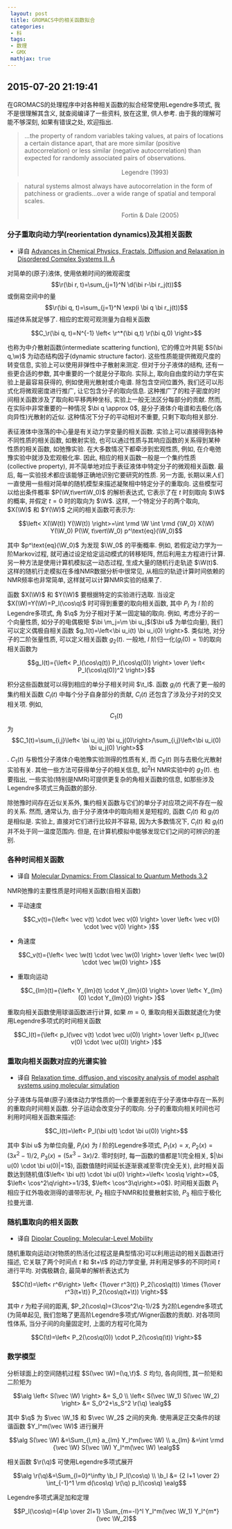 ```yaml
---
 layout: post
 title: GROMACS中的相关函数拟合
 categories:
 - 科
 tags:
 - 数理
 - GMX
 mathjax: true
---
```


## 2015-07-20 21:19:41

在GROMACS的处理程序中对各种相关函数的拟合经常使用Legendre多项式, 我不是很理解其含义, 就查阅编译了一些资料, 放在这里, 供人参考. 由于我的理解可能不够深刻, 如果有错误之处, 欢迎指出.

>…the property of random variables taking values, at pairs of locations a certain distance apart, that are more similar (positive autocorrelation) or less similar (negative autocorrelation) than expected for randomly associated pairs of observations.
>
>　　　　　　　　　　　　　　　　Legendre (1993)

>natural systems almost always have autocorrelation in the form of patchiness or gradients…over a wide range of spatial and temporal scales.
>
>　　　　　　　　　　　　　　　　Fortin & Dale (2005)


### 分子重取向动力学(reorientation dynamics)及其相关函数

- 译自 [Advances in Chemical Physics, Fractals, Diffusion and Relaxation in Disordered Complex Systems II. A](https://books.google.com/books?id=mgtQslaXBc4C&printsec=frontcover&hl=zh-CN#v=onepage&q&f=false)

对简单的(原子)液体, 使用依赖时间的微观密度 $$\r(\bi r, t)=\sum_{j=1}^N \d(\bi r-\bi r_j(t))$$ 或倒易空间中的量 $$\r(\bi q, t)=\sum_{j=1}^N \exp(i \bi q \bi r_j(t))$$ 描述体系就足够了. 相应的宏观可观测量为自相关函数

$$C_\r(\bi q, t)=N^{-1} \left< \r^*(\bi q,t) \r(\bi q,0) \right>$$

也称为中介散射函数(intermediate scattering function), 它的傅立叶共轭 $S(\bi q,\w)$ 为动态结构因子(dynamic structure factor). 这些性质能提供微观尺度的转变信息, 实验上可以使用非弹性中子散射来测定. 但对于分子液体的结构, 还有一些更合适的参数, 其中重要的一个就是分子取向. 实际上, 取向自由度的动力学在实验上是最容易获得的, 例如使用光散射或介电谱. 除包含空间位置外, 我们还可以形式化将微观密度进行推广, 让它包含分子的取向信息. 这种推广了的粒子密度的时间相关函数涉及了取向和平移两种坐标, 实验上一般无法区分每部分的贡献. 然而, 在实际中非常重要的一种情况 $\bi q \approx 0$, 是分子液体介电谱和去极化(各向异性)光散射的近似. 这种情况下分子的平动相对不重要, 只剩下取向相关部分.

表征液体中涨落的中心量是有关动力学变量的相关函数. 实验上可以直接得到各种不同性质的相关函数, 如散射实验, 也可以通过性质与其响应函数的关系得到某种性质的相关函数, 如弛豫实验. 在大多数情况下都牵涉到宏观性质, 例如, 在介电弛豫实验中就涉及宏观极化率. 因此, 相应的相关函数一般是一个集约性质(collective property), 并不简单地对应于表征液体中特定分子的微观相关函数. 最后, 每一实验技术都应该能够正确地识别它要研究的性质. 另一方面, 长期以来人们一直使用一些相对简单的随机模型来描述凝聚相中特定分子的重取向. 这些模型可以给出条件概率 $P(\W,t\vert\W_0)$ 的解析表达式, 它表示了在 $t$ 时刻取向 $\W$ 的概率, 并假定 $t=0$ 时的取向为 $\W$. 这样, 一个特定分子的两个取向, $X(\W)$ 和 $Y(\W)$ 之间的相关函数可表示为:

$$\left< X(\W(t)) Y(\W(t)) \right>=\int \rmd \W \int \rmd {\W_0} X(\W) Y(\W_0) P(\W, t\vert\W_0) p^\text{eq}(\W_0)$$

其中 $p^\text{eq}(\W_0)$ 为发现 $\W_0$ 的平衡概率. 例如, 若假定动力学为一阶Markov过程, 就可通过设定给定运动模式的转移矩阵, 然后利用主方程进行计算. 另一种方法是使用计算机模拟这一动态过程, 生成大量的随机行走轨迹 $\W(t)$. 这样的随机行走模拟在多维NMR数据分析中很常见, 从相应的轨迹计算时间依赖的NMR频率也非常简单, 这样就可以计算NMR实验的结果了.

函数 $X(\W)$ 和 $Y(\W)$ 要根据特定的实验进行选取. 当设定 $X(\W)=Y(\W)=P_l(\cos\q)$ 时可得到重要的取向相关函数, 其中 $P_l$ 为 $l$ 阶的Legendre多项式, 角 $\q$ 为分子相对于某一固定轴的取向. 例如, 考虑分子的一个向量性质, 如分子的电偶极矩 $\bi \m_j=\m \bi u_j$($\bi u$ 为单位向量), 我们可以定义偶极自相关函数 $g_1(t)=\left<\bi u_i(t) \bi u_i(0) \right>$. 类似地, 对分子的二阶张量性质, 可以定义相关函数 $g_2(t)$. 一般地, $l$ 阶归一化($g_l(0)=1$)的取向相关函数为

$$g_l(t)={\left< P_l(\cos\q(t)) P_l(\cos\q(0)) \right> \over \left< P_l(\cos\q(0))^2 \right>}$$

积分这些函数就可以得到相应的单分子相关时间 $\t_l$. 函数 $g_l(t)$ 代表了更一般的集约相关函数 $C_l(t)$ 中每个分子自身部分的贡献, $C_l(t)$ 还包含了涉及分子对的交叉相关项. 例如, $$C_1(t)$$ 为 $$C_1(t)=\sum_{i,j}\left< \bi u_i(t) \bi u_j(0)\right>/\sum_{i,j}\left<\bi u_i(0) \bi u_j(0) \right>$$. $C_1(t)$ 与极性分子液体介电弛豫实验测得的性质有关, 而 $C_2(t)$ 则与去极化光散射实验有关. 其他一些方法可获得单分子的相关信息, 如<sup>2</sup>H NMR实验中的 $g_2(t)$. 也要指出, 一些实验(特别是NMR)可提供更复杂的角相关函数的信息, 如那些涉及Legendre多项式三角函数的部分.

除弛豫时间存在近似关系外, 集约相关函数与它们的单分子对应项之间不存在一般的关系. 然而, 通常认为, 由于分子液体中的取向相关是短程的, 函数 $C_l(t)$ 和 $g_l(t)$ 是相似是. 实验上, 直接对它们进行比较并不容易, 因为大多数情况下, $C_l(t)$ 和 $g_l(t)$ 并不处于同一温度范围内. 但是, 在计算机模拟中能够发现它们之间的可辨识的差别.

### 各种时间相关函数

- 译自 [Molecular Dynamics: From Classical to Quantum Methods 3.2](https://books.google.com/books?id=dpgXPzTLSpYC&printsec=frontcover&hl=zh-CN#v=onepage&q&f=false)

NMR弛豫的主要性质是时间相关函数(自相关函数)

- 平动速度

	$$C_v(t)={\left< \vec v(t) \cdot \vec v(0) \right> \over \left< \vec v(0) \cdot \vec v(0) \right> }$$

- 角速度

	$$C_v(t)={\left< \vec \w(t) \cdot \vec \w(0) \right> \over \left< \vec \w(0) \cdot \vec \w(0) \right> }$$

- 重取向运动

	$$C_{lm}(t)={\left< Y_{lm}(t) \cdot Y_{lm}(0) \right> \over \left< Y_{lm}(0) \cdot Y_{lm}(0) \right> }$$

重取向相关函数使用球谐函数进行计算, 如果 $m=0$, 重取向相关函数就退化为使用Legendre多项式的时间相关函数

$$C_l(t)={\left< p_l(\vec v(t) \cdot \vec u(0)) \right> \over \left< p_l(\vec v(0) \cdot \vec u(0)) \right> }$$

### 重取向相关函数对应的光谱实验

- 译自 [Relaxation time, diffusion, and viscosity analysis of model asphalt systems using molecular simulation](http://dx.doi.org/10.1063/1.2799189)

分子液体与简单(原子)液体动力学性质的一个重要差别在于分子液体中存在一系列的重取向时间相关函数. 分子运动会改变分子的取向. 分子的重取向相关时间也可利用时间相关函数来描述:

$$C_l(t)=\left< P_l(\bi u(t) \cdot \bi u(0)) \right>$$

其中 $\bi u$ 为单位向量, $P_l(x)$ 为 $l$ 阶的Legendre多项式, $P_1(x)=x$, $P_2(x)=(3 x^2-1)/2$, $P_3(x)=(5x^3-3x)/2$. 零时刻时, 每一函数的值都是1(完全相关, $|\bi u(0) \cdot \bi u(0)|=1$), 函数值随时间延长逐渐衰减至零(完全无关), 此时相关函数达到随机值($\left< \bi u(t) \cdot \bi u(0) \right>=\left< \cos\q \right>=0$, $\left< \cos^2\q\right>=1/3$, $\left< \cos^3\q\right>=0$).
时间相关函数 $P_1$ 相应于红外吸收测得的谱带形状, $P_2$ 相应于NMR和拉曼散射实验, $P_3$ 相应于极化拉曼光谱.

### 随机重取向的相关函数

- 译自 [Dipolar Coupling: Molecular-Level Mobility](http://onlinelibrary.wiley.com/doi/10.1002/9780470034590.emrstm1020/abstract?userIsAuthenticated=false&deniedAccessCustomisedMessage=)

随机重取向运动(对物质的热活化过程这是典型情况)可以利用运动的相关函数进行描述, 它关联了两个时间点 $t$ 和 $t+\t$ 的动力学变量, 并利用足够多的不同时间 $t$ 进行平均. 对偶极耦合, 最简单的解析表达式为

$$C(\t)=\left< r^6\right> \left< {1\over r^3(t)} P_2(\cos\q(t))  \times {1\over r^3(t+\t)} P_2(\cos\q(t+\t)) \right>$$

其中 $r$ 为粒子间的距离, $P_2(\cos\q)=(3\cos^2\q-1)/2$ 为2阶Legendre多项式(为简单起见, 我们忽略了更高阶Legendre多项式/Wigner函数的贡献). 对各项同性体系, 当分子间的向量固定时, 上面的方程可化简为

$$C(\t)=\left< P_2(\cos\q(0)) \cdot P_2(\cos\q(\t)) \right>$$

### 数学模型

分析球面上的空间随机过程 $S(\vec \W)=(\q,\f)$. $S$ 均匀, 各向同性, 其一阶矩和二阶矩为

$$\alg
\left< S(\vec \W) \right> &= S_0 \\
\left< S(\vec \W_1) S(\vec \W_2) \right> &= S_0^2+\s_S^2 \r(\q)
\ealg$$

其中 $\q$ 为 $\vec \W_1$ 和 $\vec \W_2$ 之间的夹角. 使用满足正交条件的球谐函数 $Y_l^m(\vec \W)$ 进行展开

$$\alg
S(\vec \W) &=\Sum_{l,m} a_{lm} Y_l^m(\vec \W) \\
a_{lm} &=\int \rmd {\vec \W} S(\vec \W) Y_l^m(\vec \W)
\ealg$$

相关函数 $\r(\q)$ 可使用Legendre多项式展开

$$\alg
\r(\q)&=\Sum_{l=0}^\infty \b_l P_l(\cos\q) \\
\b_l &= {2 l+1 \over 2} \int_{-1}^1 \rm d(\cos\q) \r(\q) p_l(\cos\q)
\ealg$$

Legendre多项式满足加和定理

$$P_l(\cos\q)={4\p \over 2l+1} \Sum_{m=-l}^l Y_l^m(\vec \W_1) Y_l^{m*}(\vec \W_2)$$

